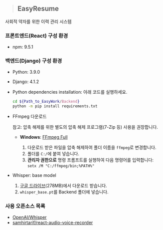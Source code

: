 > ## EasyResume
사회적 약자를 위한 이력 관리 시스템

### 프론트엔드(React) 구성 환경
- npm: 9.5.1

### 백엔드(Django) 구성 환경
- Python: 3.9.0
- Django: 4.1.2

- Python dependencies installation: 아래 코드를 실행하세요.

   ```bash
   cd ${Path_to_EasyWork/Backend}
   python -m pip install requirements.txt
   ```

- FFmpeg 다운로드

   참고: 압축 해제를 위한 별도의 압축 해제 프로그램(7-Zip 등) 사용을 권장합니다.

   - **Windows**: [FFmpeg Full](https://www.gyan.dev/ffmpeg/builds/ffmpeg-git-full.7z)

      1) 다운로드 받은 파일을 압축 해제하여 폴더 이름을 `ffmpeg`로 변경합니다.
      2) 폴더를 `C:/`에 붙여 넣습니다.
      3) **관리자 권한으로** 명령 프롬프트를 실행하여 다음 명령어를 입력합니다: `setx /M "C:/ffmpeg/bin;%PATH%"`

- Whisper: base model
   1) [구글 드라이브](https://drive.google.com/uc?export=download&id=1u58MG-nl4_pUtMLaTHxJoztpp9YLNQvG)(278MB)에서 다운로드 받습니다.
   2) `whisper_base.pt`를 Backend 폴더에 넣습니다.

### 사용 오픈소스 목록
- [OpenAI/Whisper](https://github.com/openai/whisper)
- [samhirtarif/react-audio-voice-recorder](https://github.com/samhirtarif/react-audio-recorder)
